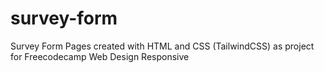 # survey-form
Survey Form Pages created with HTML and CSS (TailwindCSS) as project for Freecodecamp Web Design Responsive
